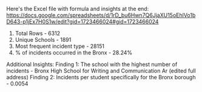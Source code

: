 Here's the Excel file with formula and insights at the end: https://docs.google.com/spreadsheets/d/1rD_bu6Hwn7Q6JjaXU15oEhlVo1bD643-p1jEx7H0S1w/edit?gid=1723466024#gid=1723466024

1. Total Rows	- 6312
2. Unique Schools	- 1891
3. Most frequent incident type - 28151
4. % of incidents occurred in the Bronx - 28.24%

Additional Insights:
Finding 1: The school with the highest number of incidents	- Bronx High School for Writing and Communication Ar (edited full address)
Finding 2: Incidents per student specifically for the Bronx borough	- 0.0054 
